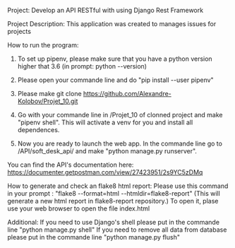 Project: Develop an API RESTful with using Django Rest Framework

Project Description: This application was created to manages issues for projects


How to run the program:


1) To set up pipenv, please make sure that you have a python version higher that 3.6 (in prompt: python --version)

2) Please open your commande line and do "pip install --user pipenv"

3) Please make git clone https://github.com/Alexandre-Kolobov/Projet_10.git

4) Go with your commande line in /Projet_10 of clonned project and make "pipenv shell". This will activate a venv for you and install all dependences. 

5) Now you are ready to launch the web app. In the commande line go to /API/soft_desk_api/ and make "python manage.py runserver".


You can find the API's documentation here: https://documenter.getpostman.com/view/27423951/2s9YC5zDMq 

How to generate and check an flake8 html report:
    Please use this command in your prompt : "flake8 --format=html --htmldir=flake8-report" (This will generate a new html report in flake8-report repository.)
    To open it, plase use your web browser to open the file index.html

Additional:
    If you need to use Django's shell please put in the commande line "python manage.py shell"
    If you need to remove all data from database please put in the commande line "python manage.py flush"


